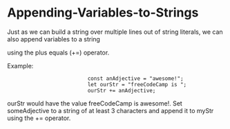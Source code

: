 # Appending-Variables-to-Strings

Just as we can build a string over multiple lines out of string literals, we can also append variables to a string 

using the plus equals (+=) operator.

Example:

                              const anAdjective = "awesome!";
                              let ourStr = "freeCodeCamp is ";
                              ourStr += anAdjective;
                              
ourStr would have the value freeCodeCamp is awesome!.
Set someAdjective to a string of at least 3 characters and append it to myStr using the += operator.
